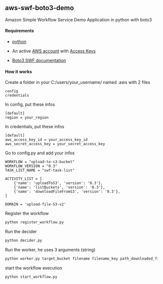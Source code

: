 ## aws-swf-boto3-demo

Amazon Simple Workflow Service Demo Application in python with boto3



#### Requirements

- [python](https://www.python.org/downloads/)

- An active [AWS account](http://aws.amazon.com/) with [Access Keys](http://docs.amazonwebservices.com/AWSSecurityCredentials/1.0/AboutAWSCredentials.html#AccessKeys)

- [Boto3 SWF documentation](https://boto3.amazonaws.com/v1/documentation/api/latest/reference/services/swf.html#id44)



#### How it works

Create a folder in your C:/users/your_username/ named .aws with 2 files

```
config
credentials
```

In config, put these infos

```
[default]
region = your_region
```

In credentials, put these infos

```
[default]
aws_access_key_id = your_access_key_id
aws_secret_access_key = your_secret_access_key
```

Go to config.py and add your infos

```
WORKFLOW = "upload-to-s3-bucket"
WORKFLOW_VERSION = "0.3"
TASK_LIST_NAME = "swf-task-list"

ACTIVITY_LIST = [
    {'name': 'uploadToS3', 'version': '0.3'},
	{'name': 'listBuckets', 'version': '0.3'},
	{'name': 'downloadFileFromS3', 'version': '0.3'},
]

DOMAIN = 'upload-file-S3-v2'
```

Register the workflow

```python
python register_workflow.py
```

Run the decider

```python
python decider.py
```

Run the worker, he uses 3 arguments (string)

```python
python worker.py target_bucket filename filename_key path_downloaded_file
```

start the workflow execution

```python
python start_workflow.py
```



